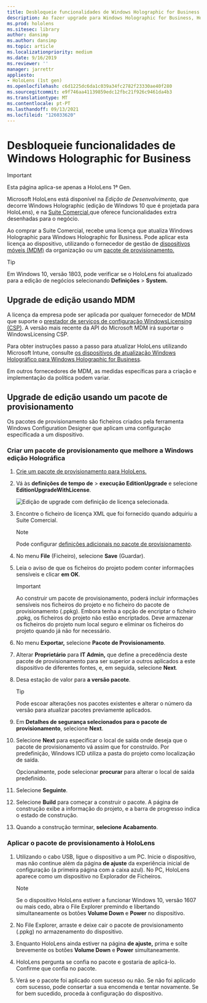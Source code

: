 ```yaml
---
title: Desbloqueie funcionalidades de Windows Holographic for Business
description: Ao fazer upgrade para Windows Holographic for Business, HoloLens fornece funcionalidades extra que são projetadas para o negócio.
ms.prod: hololens
ms.sitesec: library
author: dansimp
ms.author: dansimp
ms.topic: article
ms.localizationpriority: medium
ms.date: 9/16/2019
ms.reviewer: ''
manager: jarrettr
appliesto:
- HoloLens (1st gen)
ms.openlocfilehash: c6d1225dc6da1c039a34fc2782f23330ae40f280
ms.sourcegitcommit: e9f746aa41139859edc12fbc21f926c9461da4b3
ms.translationtype: MT
ms.contentlocale: pt-PT
ms.lasthandoff: 09/13/2021
ms.locfileid: "126033620"
---
```

# <a name="unlock-windows-holographic-for-business-features"></a>Desbloqueie funcionalidades de Windows Holographic for Business

> [!IMPORTANT]
> Esta página aplica-se apenas a HoloLens 1ª Gen.

Microsoft HoloLens está disponível na *Edição de Desenvolvimento,* que decorre Windows Holographic (edição de Windows 10 que é projetada para HoloLens), e na [Suite Comercial,](hololens-commercial-features.md)que oferece funcionalidades extra desenhadas para o negócio.

Ao comprar a Suite Comercial, recebe uma licença que atualiza Windows Holographic para Windows Holographic for Business. Pode aplicar esta licença ao dispositivo, utilizando o fornecedor de gestão de [dispositivos móveis (MDM)](#edition-upgrade-by-using-mdm) da organização ou um [pacote de provisionamento.](#edition-upgrade-by-using-a-provisioning-package)

> [!TIP]
> Em Windows 10, versão 1803, pode verificar se o HoloLens foi atualizado para a edição de negócios selecionando **Definições**  >  **System.**

## <a name="edition-upgrade-by-using-mdm"></a>Upgrade de edição usando MDM

A licença da empresa pode ser aplicada por qualquer fornecedor de MDM que suporte o [prestador de serviços de configuração WindowsLicensing (CSP)](https://msdn.microsoft.com/library/windows/hardware/dn904983.aspx). A versão mais recente da API do Microsoft MDM irá suportar o WindowsLicensing CSP.

Para obter instruções passo a passo para atualizar HoloLens utilizando Microsoft Intune, consulte [os dispositivos de atualização Windows Holográfico para Windows Holographic for Business](/intune/holographic-upgrade).

 Em outros fornecedores de MDM, as medidas específicas para a criação e implementação da política podem variar.

## <a name="edition-upgrade-by-using-a-provisioning-package"></a>Upgrade de edição usando um pacote de provisionamento

Os pacotes de provisionamento são ficheiros criados pela ferramenta Windows Configuration Designer que aplicam uma configuração especificada a um dispositivo.

### <a name="create-a-provisioning-package-that-upgrades-the-windows-holographic-edition"></a>Criar um pacote de provisionamento que melhore a Windows edição Holográfica

1. [Crie um pacote de provisionamento para HoloLens.](hololens-provisioning.md)
1. Vá às **definições de tempo de**  >  **execução EditionUpgrade** e selecione **EditionUpgradeWithLicense**.

    ![Edição de upgrade com definição de licença selecionada.](images/icd1.png)

1. Encontre o ficheiro de licença XML que foi fornecido quando adquiriu a Suite Comercial.

    > [!NOTE]
    > Pode configurar [definições adicionais no pacote de provisionamento](hololens-provisioning.md).

1. No menu **File** (Ficheiro), selecione **Save** (Guardar). 

1. Leia o aviso de que os ficheiros do projeto podem conter informações sensíveis e clicar **em OK**.

    > [!IMPORTANT]
    > Ao construir um pacote de provisionamento, poderá incluir informações sensíveis nos ficheiros do projeto e no ficheiro do pacote de provisionamento (.ppkg). Embora tenha a opção de encriptar o ficheiro .ppkg, os ficheiros do projeto não estão encriptados. Deve armazenar os ficheiros do projeto num local seguro e eliminar os ficheiros do projeto quando já não for necessário.

1. No menu **Exportar,** selecione **Pacote de Provisionamento**.

1. Alterar **Proprietário** para **IT Admin,** que define a precedência deste pacote de provisionamento para ser superior a outros aplicados a este dispositivo de diferentes fontes, e, em seguida, selecione **Next**.

1. Desa estação de valor para **a versão pacote**.

    > [!TIP]
    > Pode escoar alterações nos pacotes existentes e alterar o número da versão para atualizar pacotes previamente aplicados.

1. Em **Detalhes de segurança selecionados para o pacote de provisionamento**, selecione **Next**.

1. Selecione **Next** para especificar o local de saída onde deseja que o pacote de provisionamento vá assim que for construído. Por predefinição, Windows ICD utiliza a pasta do projeto como localização de saída.

    Opcionalmente, pode selecionar **procurar** para alterar o local de saída predefinido.

1. Selecione **Seguinte**.

1. Selecione **Build** para começar a construir o pacote. A página de construção exibe a informação do projeto, e a barra de progresso indica o estado de construção.

1. Quando a construção terminar, **selecione Acabamento**.

### <a name="apply-the-provisioning-package-to-hololens"></a>Aplicar o pacote de provisionamento à HoloLens

1. Utilizando o cabo USB, ligue o dispositivo a um PC. Inicie o dispositivo, mas não continue além da página **de ajuste** da experiência inicial de configuração (a primeira página com a caixa azul). No PC, HoloLens aparece como um dispositivo no Explorador de Ficheiros.

    > [!NOTE]
    > Se o dispositivo HoloLens estiver a funcionar Windows 10, versão 1607 ou mais cedo, abra o File Explorer premindo e libertando simultaneamente os botões **Volume Down** e **Power** no dispositivo.

1. No File Explorer, arraste e deixe cair o pacote de provisionamento (.ppkg) no armazenamento do dispositivo.

1. Enquanto HoloLens ainda estiver na página **de ajuste,** prima e solte brevemente os botões **Volume Down** e **Power** simultaneamente.

1. HoloLens pergunta se confia no pacote e gostaria de aplicá-lo. Confirme que confia no pacote.

1. Verá se o pacote foi aplicado com sucesso ou não. Se não foi aplicado com sucesso, pode consertar a sua encomenda e tentar novamente. Se for bem sucedido, proceda à configuração do dispositivo.
